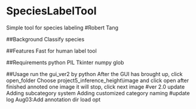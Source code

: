 # SpeciesLabelTool
Simple tool for species labeling
#Robert Tang

##Background
Classify species

##Features
Fast for human label tool

##Requirements
python
PIL
Tkinter
numpy
glob

##Usage
run the gui_ver2 by python
After the GUI has brought up, click open_folder
Choose project5_inference_height\image and click open
after finished annoted one image it will stop, click next image
#ver 2.0 update
Adding subcategory system
Adding customized category naming
#update log
Aug03:Add annotation dir load opt
 
